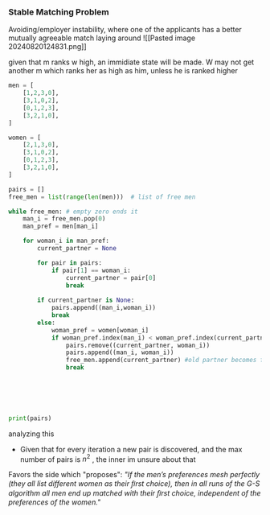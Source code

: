 ### Stable Matching Problem

Avoiding/employer instability, where one of the applicants has a better mutually agreeable match laying around 
![[Pasted image 20240820124831.png]]

given that m ranks w high, an immidiate state will be made. W may not get  another m which ranks her as high as him, unless he is ranked higher

```python
men = [
    [1,2,3,0],
    [3,1,0,2],
    [0,1,2,3],
    [3,2,1,0],
]

women = [
    [2,1,3,0],
    [3,1,0,2],
    [0,1,2,3],
    [3,2,1,0],
]

pairs = []
free_men = list(range(len(men)))  # list of free men

while free_men: # empty zero ends it
    man_i = free_men.pop(0)
    man_pref = men[man_i]

    for woman_i in man_pref:
        current_partner = None

        for pair in pairs:
            if pair[1] == woman_i:
                current_partner = pair[0]
                break
        
        if current_partner is None:
            pairs.append((man_i,woman_i))
            break
        else:
            woman_pref = women[woman_i]
            if woman_pref.index(man_i) < woman_pref.index(current_partner):
                pairs.remove((current_partner, woman_i))
                pairs.append((man_i, woman_i))
                free_men.append(current_partner) #old partner becomes free
                break

    
        



print(pairs)
```

analyzing this
- Given that for every iteration a new pair is discovered, and the max number of pairs is $n^2$ ,  the inner im unsure about that

Favors the side which "proposes":
*"If the men’s preferences mesh perfectly (they all list different women as
their ﬁrst choice), then in all runs of the G-S algorithm all men end up matched
with their ﬁrst choice, independent of the preferences of the women."*

